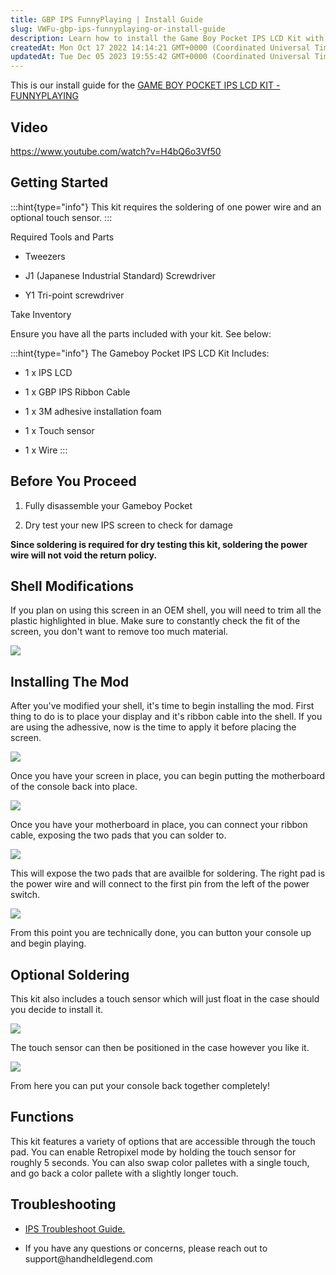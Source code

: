 ```yaml
---
title: GBP IPS FunnyPlaying | Install Guide
slug: VWFu-gbp-ips-funnyplaying-or-install-guide
description: Learn how to install the Game Boy Pocket IPS LCD Kit with this comprehensive installation guide by Funnyplaying. Get step-by-step instructions, a list of necessary tools and parts, and optional soldering information for a touch sensor. Discover the variou
createdAt: Mon Oct 17 2022 14:14:21 GMT+0000 (Coordinated Universal Time)
updatedAt: Tue Dec 05 2023 19:55:42 GMT+0000 (Coordinated Universal Time)
---
```


This is our install guide for the [GAME BOY POCKET IPS LCD KIT - FUNNYPLAYING](https://handheldlegend.com/products/game-boy-pocket-ips-lcd-backlight)

## Video

<https://www.youtube.com/watch?v=H4bQ6o3Vf50>

## Getting Started

:::hint{type="info"}
This kit requires the soldering of one power wire and an optional touch sensor.&#x20;
:::

Required Tools and Parts

*   Tweezers

*   J1 (Japanese Industrial Standard) Screwdriver

*   Y1 Tri-point screwdriver

Take Inventory

Ensure you have all the parts included with your kit. See below:

:::hint{type="info"}
The Gameboy Pocket IPS LCD Kit Includes:

*   1 x IPS LCD

*   1 x GBP IPS Ribbon Cable

*   1 x 3M adhesive installation foam

*   1 x Touch sensor

*   1 x Wire
:::

## Before You Proceed

1.  Fully disassemble your Gameboy Pocket

2.  Dry test your new IPS screen to check for damage

**Since soldering is required for dry testing this kit, soldering the power wire will not void the return policy.**

## Shell Modifications

If you plan on using this screen in an OEM shell, you will need to trim all the plastic highlighted in blue. Make sure to constantly check the fit of the screen, you don't want to remove too much material.

![](../../assets/2QH9Yj2DYH1SAopTYUdP0_shell-cut-cropped.png)

## Installing The Mod

After you've modified your shell, it's time to begin installing the mod. First thing to do is to place your display and it's ribbon cable into the shell. If you are using the adhessive, now is the time to apply it before placing the screen.&#x20;

![](../../assets/BeLVcIpm9JlqkMBCwMsIH_2.png)

Once you have your screen in place, you can begin putting the motherboard of the console back into place.&#x20;

![](../../assets/x_jTebIpDLdd2ydufdpsg_3.png)

Once you have your motherboard in place, you can connect your ribbon cable, exposing the two pads that you can solder to.

![](../../assets/NMWI6G6nYXb1d2i8HW77S_4.png)

This will expose the two pads that are availble for soldering. The right pad is the power wire and will connect to the first pin from the left of the power switch.&#x20;

![](../../assets/kv_YL54SC0NOFVa47Nnv__5.png)

From this point you are technically done, you can button your console up and begin playing.

## Optional Soldering

This kit also includes a touch sensor which will just float in the case should you decide to install it.&#x20;

![](../../assets/rRIlZqcLP296d_J0Qp635_6.png)

The touch sensor can then be positioned in the case however you like it.

![](../../assets/iFfuAJofKrz-xQuAaQ6HT_7.png)

From here you can put your console back together completely!&#x20;

## Functions

This kit features a variety of options that are accessible through the touch pad. You can enable Retropixel mode by holding the touch sensor for roughly 5 seconds. You can also swap color palletes with a single touch, and go back a color pallete with a slightly longer touch.&#x20;

## Troubleshooting

*   [IPS Troubleshoot Guide.](https://wiki.handheldlegend.com/ips-troubleshooting-guide)

*   If you have any questions or concerns, please reach out to support\@handheldlegend.com

